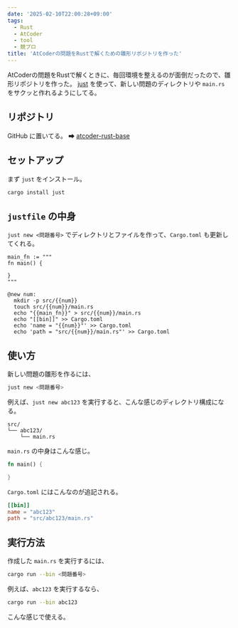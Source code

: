 ```yaml
---
date: '2025-02-10T22:00:28+09:00'
tags:
  - Rust
  - AtCoder
  - tool
  - 競プロ
title: 'AtCoderの問題をRustで解くための雛形リポジトリを作った'
---
```


AtCoderの問題をRustで解くときに、毎回環境を整えるのが面倒だったので、雛形リポジトリを作った。
[just](https://github.com/casey/just) を使って、新しい問題のディレクトリや `main.rs` をサクッと作れるようにしてる。

## リポジトリ
GitHub に置いてる。
➡ [atcoder-rust-base](https://github.com/omihirofumi/atcoder-rust-base)

## セットアップ
まず `just` をインストール。

```bash
cargo install just
```

## `justfile` の中身
`just new <問題番号>` でディレクトリとファイルを作って、`Cargo.toml` も更新してくれる。

```just
main_fn := """
fn main() {

}
"""

@new num:
  mkdir -p src/{{num}}
  touch src/{{num}}/main.rs
  echo "{{main_fn}}" > src/{{num}}/main.rs
  echo "[[bin]]" >> Cargo.toml
  echo 'name = "{{num}}"' >> Cargo.toml
  echo 'path = "src/{{num}}/main.rs"' >> Cargo.toml
```

## 使い方
新しい問題の雛形を作るには、

```bash
just new <問題番号>
```

例えば、`just new abc123` を実行すると、こんな感じのディレクトリ構成になる。

```
src/
└── abc123/
    └── main.rs
```

`main.rs` の中身はこんな感じ。

```rust
fn main() {

}
```

`Cargo.toml` にはこんなのが追記される。

```toml
[[bin]]
name = "abc123"
path = "src/abc123/main.rs"
```

## 実行方法
作成した `main.rs` を実行するには、

```bash
cargo run --bin <問題番号>
```

例えば、`abc123` を実行するなら、

```bash
cargo run --bin abc123
```

こんな感じで使える。


